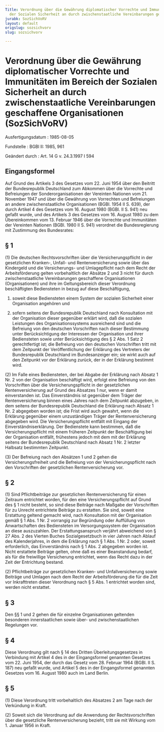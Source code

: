 ```yaml
---
Title: Verordnung über die Gewährung diplomatischer Vorrechte und Immunitäten im Bereich
  der Sozialen Sicherheit an durch zwischenstaatliche Vereinbarungen geschaffene Organisationen
jurabk: SozSichVoRV
layout: default
origslug: sozsichvorv
slug: sozsichvorv

---
```


# Verordnung über die Gewährung diplomatischer Vorrechte und Immunitäten im Bereich der Sozialen Sicherheit an durch zwischenstaatliche Vereinbarungen geschaffene Organisationen (SozSichVoRV)

Ausfertigungsdatum
:   1985-08-05

Fundstelle
:   BGBl II: 1985, 961

Geändert durch
:   Art. 14 G v. 24.3.1997 I 594


## Eingangsformel

Auf Grund des Artikels 3 des Gesetzes vom 22. Juni 1954 über den Beitritt der Bundesrepublik Deutschland zum Abkommen über die Vorrechte und Befreiungen der Sonderorganisationen der Vereinten Nationen vom 21. November 1947 und über die Gewährung von Vorrechten und Befreiungen an andere zwischenstaatliche Organisationen (BGBl. 1954 II S. 639), der durch Artikel 4 des Gesetzes vom 16. August 1980 (BGBl. II S. 941) neu gefaßt wurde, und
des Artikels 3 des Gesetzes vom 16. August 1980 zu dem Übereinkommen vom 13. Februar 1946 über die Vorrechte und Immunitäten der Vereinten Nationen (BGBl. 1980 II S. 941)
verordnet die Bundesregierung mit Zustimmung des Bundesrates:


## § 1

(1) Die deutschen Rechtsvorschriften über die Versicherungspflicht in der gesetzlichen Kranken-, Unfall- und Rentenversicherung sowie über das Kindergeld und die Versicherungs- und Umlagepflicht nach dem Recht der Arbeitsförderung gelten vorbehaltlich der Absätze 2 und 3 nicht für durch zwischenstaatliche Vereinbarungen geschaffene Organisationen (Organisationen) und ihre im Geltungsbereich dieser Verordnung beschäftigten Bediensteten in bezug auf diese Beschäftigung,

1.  soweit diese Bediensteten einem System der sozialen Sicherheit einer Organisation angehören und


2.  sofern seitens der Bundesrepublik Deutschland nach Konsultation mit der Organisation dieser gegenüber erklärt wird, daß die sozialen Leistungen des Organisationssystems ausreichend sind und die Befreiung von den deutschen Vorschriften nach dieser Bestimmung unter Berücksichtigung der Interessen der Organisation und ihrer Bediensteten sowie unter Berücksichtigung des § 2 Abs. 1 Satz 2 gerechtfertigt ist; die Befreiung von den deutschen Vorschriften tritt mit dem Zeitpunkt der Veröffentlichung der Erklärung des Vertreters der Bundesrepublik Deutschland im Bundesanzeiger ein; sie wirkt auch auf den Zeitpunkt vor der Erklärung zurück, der in der Erklärung bestimmt wird.




(2) Im Falle eines Bediensteten, der bei Abgabe der Erklärung nach Absatz 1 Nr. 2 von der Organisation beschäftigt wird, erfolgt eine Befreiung von den Vorschriften über die Versicherungspflicht in der gesetzlichen Rentenversicherung auf Grund des Absatzes 1 nur, wenn er damit einverstanden ist. Das Einverständnis ist gegenüber dem Träger der Rentenversicherung binnen eines Jahres nach dem Zeitpunkt abzugeben, in dem seitens der Bundesrepublik Deutschland die Erklärung nach Absatz 1 Nr. 2 abgegeben worden ist; die Frist wird auch gewahrt, wenn die Erklärung gegenüber einem unzuständigen Träger der Rentenversicherung abgegeben wird. Die Versicherungspflicht entfällt mit Eingang der Einverständniserklärung. Der Bedienstete kann bestimmen, daß die Versicherungspflicht mit einem früheren Zeitpunkt der Beschäftigung bei der Organisation entfällt, frühestens jedoch mit dem mit der Erklärung seitens der Bundesrepublik Deutschland nach Absatz 1 Nr. 2 letzter Halbsatz bestimmten Zeitpunkt.

(3) Der Befreiung nach den Absätzen 1 und 2 gehen die Versicherungsfreiheit und die Befreiung von der Versicherungspflicht nach den Vorschriften der gesetzlichen Rentenversicherung vor.


## § 2

(1) Sind Pflichtbeiträge zur gesetzlichen Rentenversicherung für einen Zeitraum entrichtet worden, für den eine Versicherungspflicht auf Grund des § 1 nicht besteht, so sind diese Beiträge nach Maßgabe der Vorschriften für zu Unrecht entrichtete Beiträge zu erstatten. Sie sind, soweit eine Erstattung geltend gemacht wird, nach Konsultation mit der Organisation gemäß § 1 Abs. 1 Nr. 2 vorrangig zur Begründung oder Auffüllung von Anwartschaften des Bediensteten im Versorgungssystem der Organisation an diese auszuzahlen. Der Erstattungsanspruch verjährt abweichend von § 27 Abs. 2 des Vierten Buches Sozialgesetzbuch in vier Jahren nach Ablauf des Kalenderjahres, in dem die Erklärung nach § 1 Abs. 1 Nr. 2 oder, soweit erforderlich, das Einverständnis nach § 1 Abs. 2 abgegeben worden ist. Nicht erstattete Beiträge gelten, ohne daß es einer Beanstandung bedarf, als für die freiwillige Versicherung entrichtet, wenn das Recht dazu in der Zeit der Entrichtung bestand.

(2) Pflichtbeiträge zur gesetzlichen Kranken- und Unfallversicherung sowie Beiträge und Umlagen nach dem Recht der Arbeitsförderung die für die Zeit vor Inkrafttreten dieser Verordnung nach § 5 Abs. 1 entrichtet worden sind, werden nicht erstattet.


## § 3

Den §§ 1 und 2 gehen die für einzelne Organisationen geltenden besonderen innerstaatlichen sowie über- und zwischenstaatlichen Regelungen vor.


## § 4

Diese Verordnung gilt nach § 14 des Dritten Überleitungsgesetzes in Verbindung mit Artikel 4 des in der Eingangsformel genannten Gesetzes vom 22. Juni 1954, der durch das Gesetz vom 28. Februar 1964 (BGBl. II S. 187) neu gefaßt wurde, und Artikel 5 des in der Eingangsformel genannten Gesetzes vom 16. August 1980 auch im Land Berlin.


## § 5

(1) Diese Verordnung tritt vorbehaltlich des Absatzes 2 am Tage nach der Verkündung in Kraft.

(2) Soweit sich die Verordnung auf die Anwendung der Rechtsvorschriften über die gesetzliche Rentenversicherung bezieht, tritt sie mit Wirkung vom 1. Januar 1956 in Kraft.

